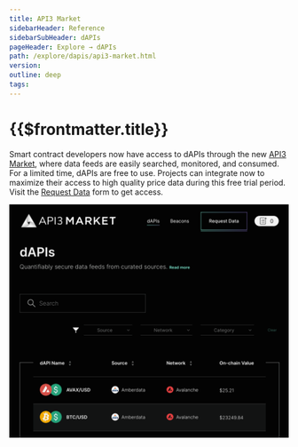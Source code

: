 ```yaml
---
title: API3 Market
sidebarHeader: Reference
sidebarSubHeader: dAPIs
pageHeader: Explore → dAPIs
path: /explore/dapis/api3-market.html
version:
outline: deep
tags:
---
```


<VersionWarning/>

<PageHeader/>

# {{$frontmatter.title}}

Smart contract developers now have access to dAPIs through the new
[API3 Market](https://market.api3.org)<ExternalLinkImage/>, where data feeds are
easily searched, monitored, and consumed. For a limited time, dAPIs are free to
use. Projects can integrate now to maximize their access to high quality price
data during this free trial period. Visit the
[Request Data](https://forms.monday.com/forms/embed/f44d0ed9dfd0154885f48fdb3b87a489?r=use1)<ExternalLinkImage/>
form to get access.

[![API3 Market](../assets/images/market-website.png)](https://market.api3.org)
